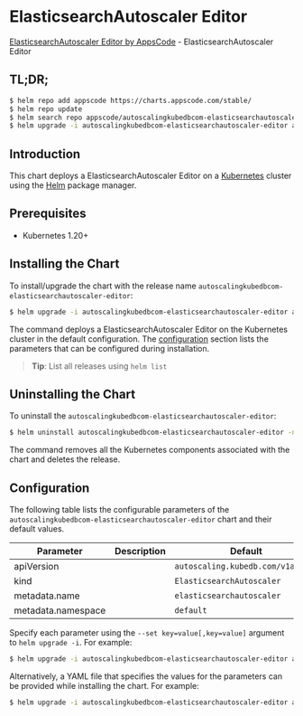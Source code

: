 # ElasticsearchAutoscaler Editor

[ElasticsearchAutoscaler Editor by AppsCode](https://appscode.com) - ElasticsearchAutoscaler Editor

## TL;DR;

```bash
$ helm repo add appscode https://charts.appscode.com/stable/
$ helm repo update
$ helm search repo appscode/autoscalingkubedbcom-elasticsearchautoscaler-editor --version=v0.23.0
$ helm upgrade -i autoscalingkubedbcom-elasticsearchautoscaler-editor appscode/autoscalingkubedbcom-elasticsearchautoscaler-editor -n default --create-namespace --version=v0.23.0
```

## Introduction

This chart deploys a ElasticsearchAutoscaler Editor on a [Kubernetes](http://kubernetes.io) cluster using the [Helm](https://helm.sh) package manager.

## Prerequisites

- Kubernetes 1.20+

## Installing the Chart

To install/upgrade the chart with the release name `autoscalingkubedbcom-elasticsearchautoscaler-editor`:

```bash
$ helm upgrade -i autoscalingkubedbcom-elasticsearchautoscaler-editor appscode/autoscalingkubedbcom-elasticsearchautoscaler-editor -n default --create-namespace --version=v0.23.0
```

The command deploys a ElasticsearchAutoscaler Editor on the Kubernetes cluster in the default configuration. The [configuration](#configuration) section lists the parameters that can be configured during installation.

> **Tip**: List all releases using `helm list`

## Uninstalling the Chart

To uninstall the `autoscalingkubedbcom-elasticsearchautoscaler-editor`:

```bash
$ helm uninstall autoscalingkubedbcom-elasticsearchautoscaler-editor -n default
```

The command removes all the Kubernetes components associated with the chart and deletes the release.

## Configuration

The following table lists the configurable parameters of the `autoscalingkubedbcom-elasticsearchautoscaler-editor` chart and their default values.

|     Parameter      | Description |                   Default                    |
|--------------------|-------------|----------------------------------------------|
| apiVersion         |             | <code>autoscaling.kubedb.com/v1alpha1</code> |
| kind               |             | <code>ElasticsearchAutoscaler</code>         |
| metadata.name      |             | <code>elasticsearchautoscaler</code>         |
| metadata.namespace |             | <code>default</code>                         |


Specify each parameter using the `--set key=value[,key=value]` argument to `helm upgrade -i`. For example:

```bash
$ helm upgrade -i autoscalingkubedbcom-elasticsearchautoscaler-editor appscode/autoscalingkubedbcom-elasticsearchautoscaler-editor -n default --create-namespace --version=v0.23.0 --set apiVersion=autoscaling.kubedb.com/v1alpha1
```

Alternatively, a YAML file that specifies the values for the parameters can be provided while
installing the chart. For example:

```bash
$ helm upgrade -i autoscalingkubedbcom-elasticsearchautoscaler-editor appscode/autoscalingkubedbcom-elasticsearchautoscaler-editor -n default --create-namespace --version=v0.23.0 --values values.yaml
```
